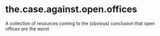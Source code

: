 # the.case.against.open.offices
A collection of resources coming to the (obvious) conclusion that open offices *are* the worst
